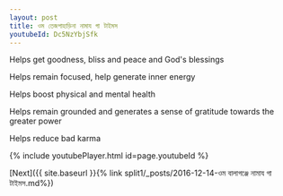 ```yaml
---
layout: post
title: ওম তেজপাহাড়িনা নামায গা টাইমস
youtubeId: Dc5NzYbjSfk
---
```

 
 
Helps get goodness, bliss and peace and God's blessings
 
Helps remain focused, help generate inner energy 
 
Helps boost physical and mental health 
 
Helps remain grounded and generates a sense of gratitude towards the greater power 
 
Helps reduce bad karma
 
 
 
 


{% include youtubePlayer.html id=page.youtubeId %}
 
[Next]({{ site.baseurl }}{% link  split1/_posts/2016-12-14-ওম বালাগঞ্জে নামায গা টাইমস.md%})
 
